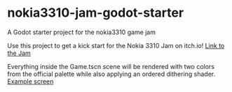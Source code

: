 # nokia3310-jam-godot-starter
A Godot starter project for the nokia3310 game jam

Use this project to get a kick start for the Nokia 3310 Jam on itch.io!
[Link to the Jam](https://itch.io/jam/nokiajam2)


Everything inside the Game.tscn scene will be rendered with two colors from the official palette while also applying an ordered dithering shader.
[Example screen](/example.png)